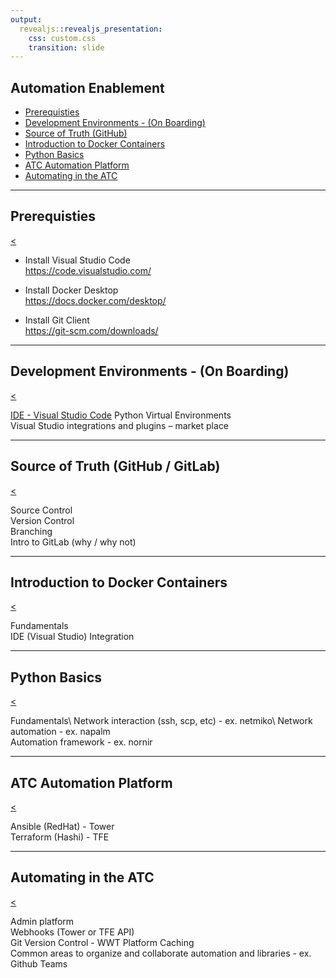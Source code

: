 ```yaml
---
output:
  revealjs::revealjs_presentation:
    css: custom.css
    transition: slide
---
```


## Automation Enablement

* [Prerequisties](#/1)
* [Development Environments - (On Boarding)](#/2)
* [Source of Truth (GitHub)](#/3)
* [Introduction to Docker Containers](#/4)
* [Python Basics](#/5)
* [ATC Automation Platform](#/6)
* [Automating in the ATC](#/7)

---

## Prerequisties

[<](#/)

* Install Visual Studio Code\
https://code.visualstudio.com/

* Install Docker Desktop\
https://docs.docker.com/desktop/

* Install Git Client\
https://git-scm.com/downloads/

---

## Development Environments - (On Boarding)

[<](#/)

[IDE - Visual Studio Code](session1.md)
Python Virtual Environments\
Visual Studio integrations and plugins – market place

---

## Source of Truth (GitHub / GitLab)

[<](#/)

Source Control\
Version Control\
Branching\
Intro to GitLab (why / why not)

---

## Introduction to Docker Containers

[<](#/)

Fundamentals\
IDE (Visual Studio) Integration

---

## Python Basics

[<](#/)

Fundamentals\ 
Network interaction (ssh, scp, etc) - ex. netmiko\ 
Network automation - ex. napalm\
Automation framework - ex. nornir

---

## ATC Automation Platform

[<](#/)

Ansible (RedHat) - Tower\
Terraform (Hashi) - TFE

---

## Automating in the ATC

[<](#/)

Admin platform\
Webhooks (Tower or TFE API)\
Git Version Control - WWT Platform Caching\
Common areas to organize and collaborate automation and libraries - ex. Github Teams

